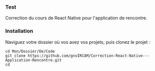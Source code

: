 ### Test
Correction du cours de React Native pour l'application de rencontre. 

### Installation
Naviguez votre dossier où vos avez vos projets, puis clonez le projet : 
```shell
cd Mon/Dossier/De/Code
git clone https://github.com/gnvIRCAM/Correction-React-Native---Application-Rencontre.git
cd 
```
